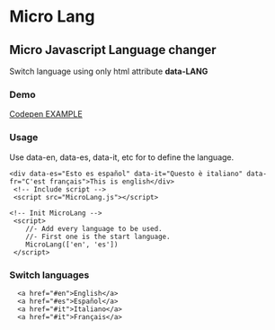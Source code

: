# Micro Lang
## Micro Javascript Language changer

Switch language using only html attribute **data-LANG**
 
### Demo
[Codepen EXAMPLE](https://codepen.io/ealbinu/pen/KKyOYjq?editors=1100)

### Usage
Use data-en, data-es, data-it, etc for to define the language.
  
```
<div data-es="Esto es español" data-it="Questo è italiano" data-fr="C'est français">This is english</div>
 <!-- Include script -->
 <script src="MicroLang.js"></script>

<!-- Init MicroLang -->
 <script>
    //- Add every language to be used.
    //- First one is the start language.
    MicroLang(['en', 'es'])
 </script>
```

### Switch languages
  
```
  <a href="#en">English</a>
  <a href="#es">Español</a>
  <a href="#it">Italiano</a>
  <a href="#it">Français</a>
  
